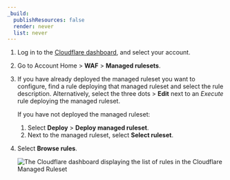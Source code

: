 ```yaml
---
_build:
  publishResources: false
  render: never
  list: never
---
```


1. Log in to the [Cloudflare dashboard](https://dash.cloudflare.com/), and select your account.

2. Go to Account Home > **WAF** > **Managed rulesets**.

3. If you have already deployed the managed ruleset you want to configure, find a rule deploying that managed ruleset and select the rule description. Alternatively, select the three dots > **Edit** next to an _Execute_ rule deploying the managed ruleset.

    If you have not deployed the managed ruleset:
    1. Select **Deploy** > **Deploy managed ruleset**.
    2. Next to the managed ruleset, select **Select ruleset**.

4. Select **Browse rules**.

    ![The Cloudflare dashboard displaying the list of rules in the Cloudflare Managed Ruleset](/images/waf/waf-browse-rules.png)
